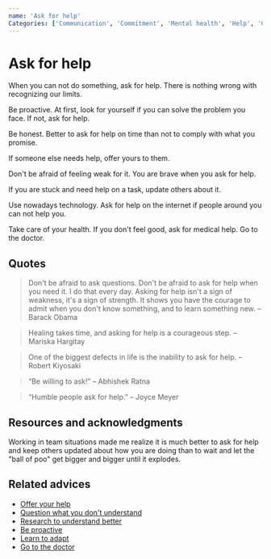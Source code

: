 ```yaml
---
name: 'Ask for help'
Categories: ['Communication', 'Commitment', 'Mental health', 'Help', 'Community', 'Problems', 'Solutions', 'Honesty', 'Integrity', 'Asking', 'Comfort zone']
---
```

# Ask for help

When you can not do something, ask for help. There is nothing wrong with recognizing our limits.

Be proactive. At first, look for yourself if you can solve the problem you face. If not, ask for help.

Be honest. Better to ask for help on time than not to comply with what you promise.

If someone else needs help, offer yours to them.

Don't be afraid of feeling weak for it. You are brave when you ask for help.

If you are stuck and need help on a task, update others about it.

Use nowadays technology. Ask for help on the internet if people around you can not help you.

Take care of your health. If you don't feel good, ask for medical help. Go to the doctor.

## Quotes

> Don't be afraid to ask questions. Don't be afraid to ask for help when you need it. I do that every day. Asking for help isn't a sign of weakness, it's a sign of strength. It shows you have the courage to admit when you don't know something, and to learn something new. – Barack Obama

> Healing takes time, and asking for help is a courageous step. – Mariska Hargitay

> One of the biggest defects in life is the inability to ask for help. – Robert Kiyosaki

> “Be willing to ask!” – Abhishek Ratna

> “Humble people ask for help.” – Joyce Meyer

## Resources and acknowledgments

Working in team situations made me realize it is much better to ask for help and keep others updated about how you are doing than to wait and let the "ball of poo" get bigger and bigger until it explodes.

## Related advices

- [Offer your help](Offer%20your%20help/index.md)
- [Question what you don't understand](Question%20what%20you%20don't%20understand/index.md)
- [Research to understand better](Research%20to%20understand%20better/index.md)
- [Be proactive](Be%20proactive/index.md)
- [Learn to adapt](Learn%20to%20adapt/index.md)
- [Go to the doctor](Go%20to%20the%20doctor/index.md)
